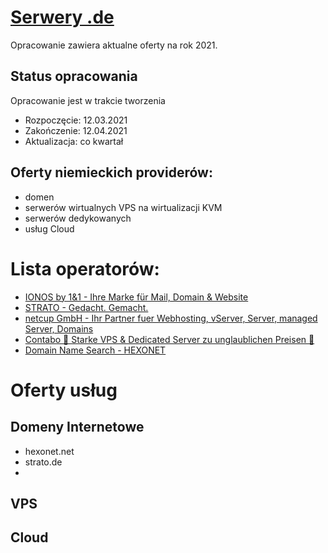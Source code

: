# [Serwery .de](https://www.serwery.de/)

Opracowanie zawiera aktualne oferty na rok 2021.

## Status opracowania

Opracowanie jest w trakcie tworzenia
+ Rozpoczęcie: 12.03.2021
+ Zakończenie: 12.04.2021
+ Aktualizacja: co kwartał

## Oferty niemieckich providerów:
  + domen
  + serwerów wirtualnych VPS na wirtualizacji KVM
  + serwerów dedykowanych
  + usług Cloud


# Lista operatorów:

+ [IONOS by 1&1 - Ihre Marke für Mail, Domain & Website](https://www.ionos.de)
+ [STRATO - Gedacht. Gemacht.](https://www.strato.de/)
+ [netcup GmbH - Ihr Partner fuer Webhosting, vServer, Server, managed Server, Domains](https://www.netcup.de/)
+ [Contabo 🥇 Starke VPS & Dedicated Server zu unglaublichen Preisen 🥇](https://contabo.com/de/)
+ [Domain Name Search - HEXONET](https://www.hexonet.net/)



# Oferty usług

## Domeny Internetowe
+ hexonet.net
+ strato.de
+ 

## VPS


## Cloud
